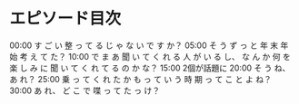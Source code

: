 # エピソード目次

00:00  す ご い 整 っ て る じ ゃ な い で す か？
05:00  そ う ず っ と 年 末 年 始 考 え て た？
10:00  で ま あ 聞 い て く れ る 人 が い る し、 な ん か 何 を 楽 し み に 聞 い て く れ て る の か な？
15:00 2個が話題に
20:00  そ う ね、 あ れ？
25:00 乗 っ て く れ た か も っ て い う 時 期 っ て こ と よ ね？
30:00  あ れ、 ど こ で 喋 っ て た っ け？